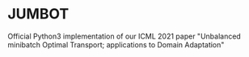 # JUMBOT
Official Python3 implementation of our ICML 2021 paper "Unbalanced minibatch Optimal Transport; applications to Domain Adaptation"
